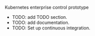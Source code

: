 Kubernetes enterprise control prototype

* TODO: add TODO section.
* TODO: add documentation.
* TODO: Set up continuous integration.

